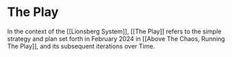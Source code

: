 # The Play

In the context of the [[Lionsberg System]], [[The Play]] refers to the simple strategy and plan set forth in February 2024 in [[Above The Chaos, Running The Play]], and its subsequent iterations over Time. 